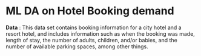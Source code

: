 # ML DA on Hotel Booking demand

**Data** : This data set contains booking information for a city hotel and a resort hotel, and includes information such as when the booking was made,<br>
length of stay, the number of adults, children, and/or babies, and the number of available parking spaces, among other things.

